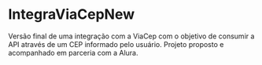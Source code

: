 # IntegraViaCepNew
Versão final de uma integração com a ViaCep com o objetivo de consumir a API através de um CEP informado pelo usuário. Projeto proposto e acompanhado em parceria com a Alura.
